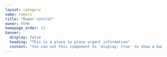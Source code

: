 ```yaml
---
layout: category
name: rumors
title: "Rumor control"
owner: FEMA
homepage_order: 12
banner:
  display: false
  heading: "This is a place to place urgent information"
  content: "You can set this component to 'display: true' to show a banner at the top of the page."
---
```

